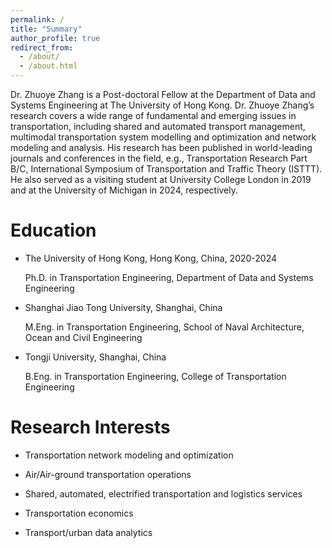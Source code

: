 ```yaml
---
permalink: /
title: "Summary"
author_profile: true
redirect_from: 
  - /about/
  - /about.html
---
```


Dr. Zhuoye Zhang is a Post-doctoral Fellow at the Department of Data and Systems Engineering at The University of Hong Kong. Dr. Zhuoye Zhang’s research covers a wide range of fundamental and emerging issues in transportation, including shared and automated transport management, multimodal transportation system modelling and optimization and network modeling and analysis. His research has been published in world-leading journals and conferences in the field, e.g., Transportation Research Part B/C, International Symposium of Transportation and Traffic Theory (ISTTT). He also served as a visiting student at University College London in 2019 and at the University of Michigan in 2024, respectively.


Education
======

* The University of Hong Kong, Hong Kong, China, 2020-2024

  Ph.D. in Transportation Engineering, Department of Data and Systems Engineering

* Shanghai Jiao Tong University, Shanghai, China

  M.Eng. in Transportation Engineering, School of Naval Architecture, Ocean and Civil Engineering

* Tongji University, Shanghai, China

  B.Eng. in Transportation Engineering, College of Transportation Engineering


Research Interests
======

  * Transportation network modeling and optimization
    
  * Air/Air-ground transportation operations
    
  * Shared, automated, electrified transportation and logistics services
    
  * Transportation economics
    
  * Transport/urban data analytics





